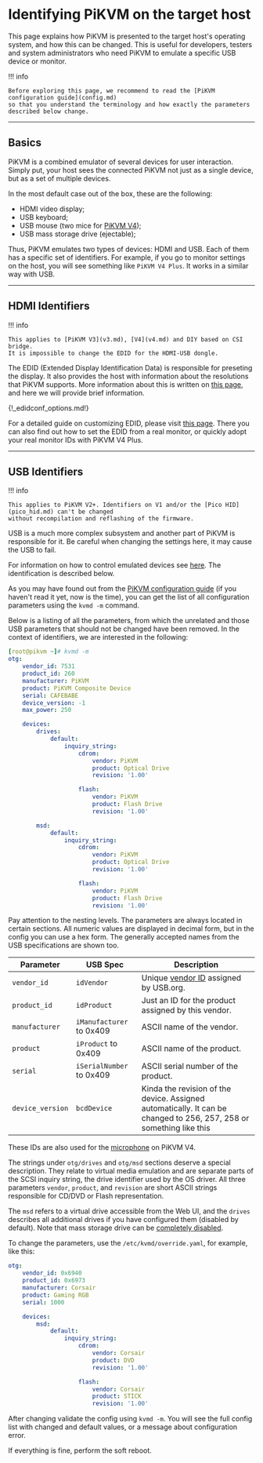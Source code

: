 # Identifying PiKVM on the target host

This page explains how PiKVM is presented to the target host's operating system, and how this can be changed.
This is useful for developers, testers and system administrators who need PiKVM to emulate a specific USB device or monitor.

!!! info

    Before exploring this page, we recommend to read the [PiKVM configuration guide](config.md)
    so that you understand the terminology and how exactly the parameters described below change.


-----
## Basics

PiKVM is a combined emulator of several devices for user interaction.
Simply put, your host sees the connected PiKVM not just as a single device, but as a set of multiple devices.

In the most default case out of the box, these are the following:

- HDMI video display;
- USB keyboard;
- USB mouse (two mice for [PiKVM V4](v4.md));
- USB mass storage drive (ejectable);

Thus, PiKVM emulates two types of devices: HDMI and USB. Each of them has a specific set of identifiers.
For example, if you go to monitor settings on the host, you will see something like `PiKVM V4 Plus`.
It works in a similar way with USB.


-----
## HDMI Identifiers

!!! info

    This applies to [PiKVM V3](v3.md), [V4](v4.md) and DIY based on CSI bridge.
    It is impossible to change the EDID for the HDMI-USB dongle.

The EDID (Extended Display Identification Data) is responsible for preseting the display.
It also provides the host with information about the resolutions that PiKVM supports.
More information about this is written on [this page](edid.md), and here we will provide brief information.

{!_edidconf_options.md!}

For a detailed guide on customizing EDID, please visit [this page](edid.md).
There you can also find out how to set the EDID from a real monitor, or quickly adopt your real monitor IDs with PiKVM V4 Plus.


-----
## USB Identifiers

!!! info

    This applies to PiKVM V2+. Identifiers on V1 and/or the [Pico HID](pico_hid.md) can't be changed
    without recompilation and reflashing of the firmware.


USB is a much more complex subsystem and another part of PiKVM is responsible for it.
Be careful when changing the settings here, it may cause the USB to fail.

For information on how to control emulated devices see [here](usb.md).
The identification is described below.

As you may have found out from the [PiKVM configuration guide](config.md) (if you haven't read it yet, now is the time),
you can get the list of all configuration parameters using the `kvmd -m` command.

Below is a listing of all the parameters, from which the unrelated and those USB parameters
that should not be changed have been removed. In the context of identifiers, we are interested in the following:

```yaml
[root@pikvm ~]# kvmd -m
otg:
    vendor_id: 7531
    product_id: 260
    manufacturer: PiKVM
    product: PiKVM Composite Device
    serial: CAFEBABE
    device_version: -1
    max_power: 250

    devices:
        drives:
            default:
                inquiry_string:
                    cdrom:
                        vendor: PiKVM
                        product: Optical Drive
                        revision: '1.00'

                    flash:
                        vendor: PiKVM
                        product: Flash Drive
                        revision: '1.00'

        msd:
            default:
                inquiry_string:
                    cdrom:
                        vendor: PiKVM
                        product: Optical Drive
                        revision: '1.00'

                    flash:
                        vendor: PiKVM
                        product: Flash Drive
                        revision: '1.00'
```

Pay attention to the nesting levels. The parameters are always located in certain sections.
All numeric values are displayed in decimal form, but in the config you can use a hex form.
The generally accepted names from the USB specifications are shown too.

| Parameter | USB Spec | Description |
|-----------|----------|-------------|
| `vendor_id`      | `idVendor`               | Unique [vendor ID](https://usb.org/sites/default/files/vendor_ids051920_0.pdf) assigned by USB.org. |
| `product_id`     | `idProduct`              | Just an ID for the product assigned by this vendor. |
| `manufacturer`   | `iManufacturer` to 0x409 | ASCII name of the vendor. |
| `product`        | `iProduct` to 0x409      | ASCII name of the product. |
| `serial`         | `iSerialNumber` to 0x409 | ASCII serial number of the product. |
| `device_version` | `bcdDevice`              | Kinda the revision of the device. Assigned automatically. It can be changed to 256, 257, 258 or something like this |

These IDs are also used for the [microphone](audio.md#microphone-outgoing-audio) on PiKVM V4.

The strings under `otg/drives` and `otg/msd` sections deserve a special description.
They relate to virtual media emulation and are separate parts of the SCSI inquiry string, the drive identifier used by the OS driver.
All three parameters `vendor`, `product`, and `revision` are short ASCII strings responsible for CD/DVD or Flash representation.

The `msd` refers to a virtual drive accessible from the Web UI,
and the `drives` describes all additional drives if you have configured them (disabled by default).
Note that mass storage drive can be [completely disabled](msd.md#disabling-mass-storage).

To change the parameters, use the `/etc/kvmd/override.yaml`, for example, like this:

```yaml
otg:
    vendor_id: 0x6940
    product_id: 0x6973
    manufacturer: Corsair
    product: Gaming RGB
    serial: 1000

    devices:
        msd:
            default:
                inquiry_string:
                    cdrom:
                        vendor: Corsair
                        product: DVD
                        revision: '1.00'

                    flash:
                        vendor: Corsair
                        product: STICK
                        revision: '1.00'
```

After changing validate the config using `kvmd -m`. You will see the full config list with changed and default values,
or a message about configuration error.

If everything is fine, perform the soft reboot.

